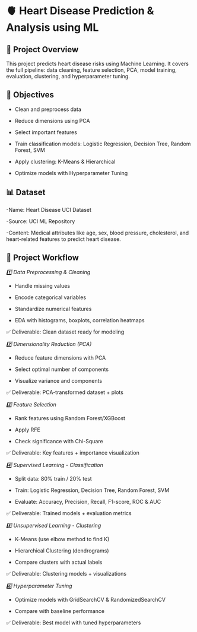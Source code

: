 # 🫀 Heart Disease Prediction & Analysis using ML
## 🌟 Project Overview

This project predicts heart disease risks using Machine Learning.
It covers the full pipeline: data cleaning, feature selection, PCA, model training, evaluation, clustering, and hyperparameter tuning.

## 🎯 Objectives

  - Clean and preprocess data

  - Reduce dimensions using PCA

  - Select important features

  - Train classification models: Logistic Regression, Decision Tree, Random Forest, SVM

  - Apply clustering: K-Means & Hierarchical

  - Optimize models with Hyperparameter Tuning

## 📊 Dataset

-Name: Heart Disease UCI Dataset

-Source: UCI ML Repository

-Content: Medical attributes like age, sex, blood pressure, cholesterol, and heart-related features to predict heart disease.


## 🧩 Project Workflow
*1️⃣ Data Preprocessing & Cleaning*

  - Handle missing values

  - Encode categorical variables

  - Standardize numerical features

  - EDA with histograms, boxplots, correlation heatmaps

✅ Deliverable: Clean dataset ready for modeling


*2️⃣ Dimensionality Reduction (PCA)*

  - Reduce feature dimensions with PCA

  - Select optimal number of components

  - Visualize variance and components

✅ Deliverable: PCA-transformed dataset + plots


*3️⃣ Feature Selection*

  - Rank features using Random Forest/XGBoost

  - Apply RFE

  - Check significance with Chi-Square

✅ Deliverable: Key features + importance visualization


*4️⃣ Supervised Learning - Classification*

  - Split data: 80% train / 20% test

  - Train: Logistic Regression, Decision Tree, Random Forest, SVM

  - Evaluate: Accuracy, Precision, Recall, F1-score, ROC & AUC

✅ Deliverable: Trained models + evaluation metrics


*5️⃣ Unsupervised Learning - Clustering*

  - K-Means (use elbow method to find K)

  - Hierarchical Clustering (dendrograms)

  - Compare clusters with actual labels

✅ Deliverable: Clustering models + visualizations


*6️⃣ Hyperparameter Tuning*


  - Optimize models with GridSearchCV & RandomizedSearchCV

  - Compare with baseline performance

✅ Deliverable: Best model with tuned hyperparameters
